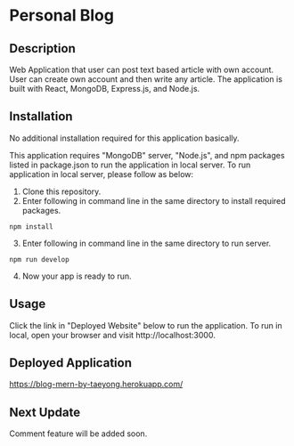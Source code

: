 # Personal Blog

## Description
Web Application that user can post text based article with own account. User can create own account and then write any article. The application is built with React, MongoDB, Express.js, and Node.js.

## Installation
No additional installation required for this application basically. 

This application requires "MongoDB" server, "Node.js", and npm packages listed in package.json to run the application in local server. To run application in local server, please follow as below:
1. Clone this repository.
2. Enter following in command line in the same directory to install required packages.
```
npm install
```
3. Enter following in command line in the same directory to run server.
```
npm run develop
```
4. Now your app is ready to run. 

## Usage
Click the link in "Deployed Website" below to run the application.
To run in local, open your browser and visit http://localhost:3000.

## Deployed Application
https://blog-mern-by-taeyong.herokuapp.com/

## Next Update
Comment feature will be added soon.